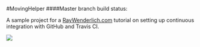 #MovingHelper
####Master branch build status: 



A sample project for a [RayWenderlich.com](http://www.raywenderlich.com) tutorial on setting up continuous integration with GitHub and Travis CI. 

![](https://api.travis-ci.org/shabirjan/TravisCI.svg?branch=master)
